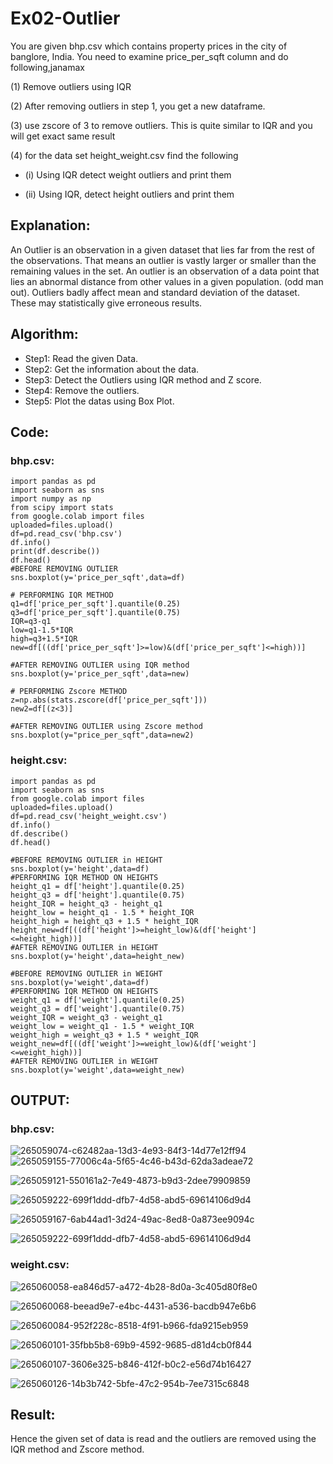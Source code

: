 # Ex02-Outlier
You are given bhp.csv which contains property prices in the city of banglore, India. You need to examine price_per_sqft column and do following,janamax

(1) Remove outliers using IQR

(2) After removing outliers in step 1, you get a new dataframe.  

(3) use zscore of 3 to remove outliers. This is quite similar to IQR and you will get exact same result

(4) for the data set height_weight.csv find the following

  -  (i) Using IQR detect weight outliers and print them

  -  (ii) Using IQR, detect height outliers and print them

## Explanation:
An Outlier is an observation in a given dataset that lies far from the rest of the observations. That means an outlier is vastly larger or smaller than the remaining values in the set. An outlier is an observation of a data point that lies an abnormal distance from other values in a given population. (odd man out). Outliers badly affect mean and standard deviation of the dataset. These may statistically give erroneous results.

## Algorithm:
  - Step1: Read the given Data.
  - Step2: Get the information about the data.
  - Step3: Detect the Outliers using IQR method and Z score.
  - Step4: Remove the outliers.
  - Step5: Plot the datas using Box Plot.

## Code:

### bhp.csv:
```
import pandas as pd
import seaborn as sns
import numpy as np
from scipy import stats
from google.colab import files
uploaded=files.upload()
df=pd.read_csv('bhp.csv')
df.info()
print(df.describe())
df.head()
#BEFORE REMOVING OUTLIER
sns.boxplot(y='price_per_sqft',data=df)

# PERFORMING IQR METHOD
q1=df['price_per_sqft'].quantile(0.25)
q3=df['price_per_sqft'].quantile(0.75)
IQR=q3-q1
low=q1-1.5*IQR
high=q3+1.5*IQR
new=df[((df['price_per_sqft']>=low)&(df['price_per_sqft']<=high))]

#AFTER REMOVING OUTLIER using IQR method
sns.boxplot(y='price_per_sqft',data=new)

# PERFORMING Zscore METHOD
z=np.abs(stats.zscore(df['price_per_sqft']))
new2=df[(z<3)]

#AFTER REMOVING OUTLIER using Zscore method
sns.boxplot(y="price_per_sqft",data=new2)
```

### height.csv:
```
import pandas as pd
import seaborn as sns
from google.colab import files
uploaded=files.upload()
df=pd.read_csv('height_weight.csv')
df.info()
df.describe()
df.head()

#BEFORE REMOVING OUTLIER in HEIGHT
sns.boxplot(y='height',data=df)
#PERFORMING IQR METHOD ON HEIGHTS
height_q1 = df['height'].quantile(0.25)
height_q3 = df['height'].quantile(0.75)
height_IQR = height_q3 - height_q1
height_low = height_q1 - 1.5 * height_IQR
height_high = height_q3 + 1.5 * height_IQR
height_new=df[((df['height']>=height_low)&(df['height']<=height_high))]
#AFTER REMOVING OUTLIER in HEIGHT
sns.boxplot(y='height',data=height_new)

#BEFORE REMOVING OUTLIER in WEIGHT
sns.boxplot(y='weight',data=df)
#PERFORMING IQR METHOD ON HEIGHTS
weight_q1 = df['weight'].quantile(0.25)
weight_q3 = df['weight'].quantile(0.75)
weight_IQR = weight_q3 - weight_q1
weight_low = weight_q1 - 1.5 * weight_IQR
weight_high = weight_q3 + 1.5 * weight_IQR
weight_new=df[((df['weight']>=weight_low)&(df['weight']<=weight_high))]
#AFTER REMOVING OUTLIER in WEIGHT
sns.boxplot(y='weight',data=weight_new)
```

## OUTPUT:

### bhp.csv:
![265059074-c62482aa-13d3-4e93-84f3-14d77e12ff94](https://github.com/Janarthanan2/Datascience---Ex-02/assets/119393515/585873b7-db35-4292-85a5-f07438a9ba22) ![265059155-77006c4a-5f65-4c46-b43d-62da3adeae72](https://github.com/Janarthanan2/Datascience---Ex-02/assets/119393515/2dc8e259-103a-4505-badb-60a8c12bea30)



![265059121-550161a2-7e49-4873-b9d3-2dee79909859](https://github.com/Janarthanan2/Datascience---Ex-02/assets/119393515/10a13109-52df-4994-81cd-5578693c5815)

![265059222-699f1ddd-dfb7-4d58-abd5-69614106d9d4](https://github.com/Janarthanan2/Datascience---Ex-02/assets/119393515/a7d5a2e3-cf7a-43ce-b410-1b6ca63bd3ea)

![265059167-6ab44ad1-3d24-49ac-8ed8-0a873ee9094c](https://github.com/Janarthanan2/Datascience---Ex-02/assets/119393515/07dc71b4-b403-4474-9868-acdf1605e79f)

![265059222-699f1ddd-dfb7-4d58-abd5-69614106d9d4](https://github.com/Janarthanan2/Datascience---Ex-02/assets/119393515/ce860c5c-aae1-4485-9805-f9df899b5a5d)

### weight.csv:

![265060058-ea846d57-a472-4b28-8d0a-3c405d80f8e0](https://github.com/Janarthanan2/Datascience---Ex-02/assets/119393515/4ddd9143-6bf7-4317-95cc-170bdce40c70)

![265060068-beead9e7-e4bc-4431-a536-bacdb947e6b6](https://github.com/Janarthanan2/Datascience---Ex-02/assets/119393515/b145fbd0-ac54-4a88-a8be-c0aa9a14ca6b)

![265060084-952f228c-8518-4f91-b966-fda9215eb959](https://github.com/Janarthanan2/Datascience---Ex-02/assets/119393515/693dc956-3fe6-4bf7-8b6b-27fa78b01694)

![265060101-35fbb5b8-69b9-4592-9685-d81d4cb0f844](https://github.com/Janarthanan2/Datascience---Ex-02/assets/119393515/39063522-4c11-424c-be51-f07a380abdfb)

![265060107-3606e325-b846-412f-b0c2-e56d74b16427](https://github.com/Janarthanan2/Datascience---Ex-02/assets/119393515/7ea733c7-c2a8-4f9c-9187-f76483e09303)

![265060126-14b3b742-5bfe-47c2-954b-7ee7315c6848](https://github.com/Janarthanan2/Datascience---Ex-02/assets/119393515/1d3c099a-339e-492a-b9cb-09e5851809f3)

## Result:
Hence the given set of data is read and the outliers are removed using the IQR method and Zscore method.





